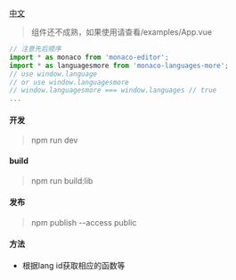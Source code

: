 [中文](./README.cn.md)
> 组件还不成熟，如果使用请查看/examples/App.vue

```javascript
// 注意先后顺序
import * as monaco from 'monaco-editor';
import * as languagesmore from 'monaco-languages-more';
// use window.language
// or use window.languagesmore
// window.languagesmore === window.languages // true
...
```

#### 开发

> npm run dev

#### build

> npm run build:lib

#### 发布

> npm publish --access public

#### 方法
* 根据lang id获取相应的函数等

